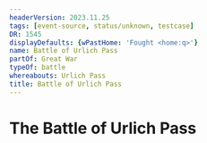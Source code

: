 ```yaml
---
headerVersion: 2023.11.25
tags: [event-source, status/unknown, testcase]
DR: 1545
displayDefaults: {wPastHome: 'Fought <home:q>'}
name: Battle of Urlich Pass
partOf: Great War
typeOf: battle
whereabouts: Urlich Pass
title: Battle of Urlich Pass
---
```


# The Battle of Urlich Pass

